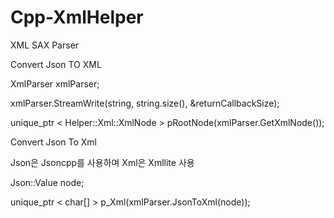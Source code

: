 # Cpp-XmlHelper

XML SAX Parser

Convert Json TO XML

XmlParser xmlParser;

xmlParser.StreamWrite(string, string.size(), &returnCallbackSize);

unique_ptr < Helper::Xml::XmlNode > pRootNode(xmlParser.GetXmlNode()); 



Convert Json To Xml

Json은 Jsoncpp를 사용하며 Xml은 Xmllite 사용

Json::Value node;

unique_ptr < char[] > p_Xml(xmlParser.JsonToXml(node));
